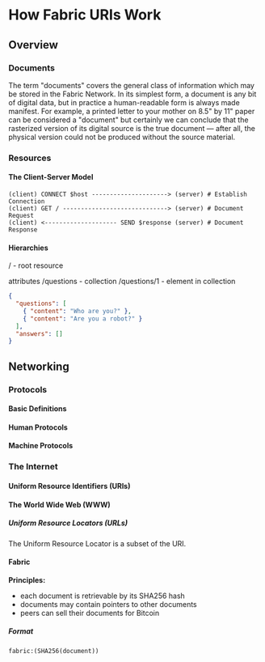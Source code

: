 # How Fabric URIs Work
## Overview
### Documents
The term "documents" covers the general class of information which may be stored in the Fabric Network.  In its simplest form, a document is any bit of digital data, but in practice a human-readable form is always made manifest.  For example, a printed letter to your mother on 8.5" by 11" paper can be considered a "document" but certainly we can conclude that the rasterized version of its digital source is the true document — after all, the physical version could not be produced without the source material.

### Resources
#### The Client-Server Model
```
(client) CONNECT $host ---------------------> (server) # Establish Connection
(client) GET / -----------------------------> (server) # Document Request
(client) <-------------------- SEND $response (server) # Document Response
```

#### Hierarchies
/ - root resource

attributes
/questions - collection
/questions/1 - element in collection

```json
{
  "questions": [
    { "content": "Who are you?" },
    { "content": "Are you a robot?" }
  ],
  "answers": []
}
```

## Networking
### Protocols
#### Basic Definitions
#### Human Protocols
#### Machine Protocols

### The Internet
#### Uniform Resource Identifiers (URIs)

#### The World Wide Web (WWW)
##### Uniform Resource Locators (URLs)
The Uniform Resource Locator is a subset of the URI.

#### Fabric
**Principles:**
- each document is retrievable by its SHA256 hash
- documents may contain pointers to other documents
- peers can sell their documents for Bitcoin

##### Format
`fabric:(SHA256(document))`
